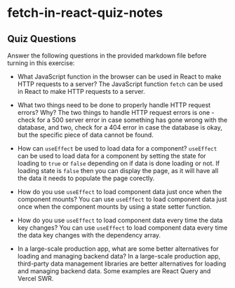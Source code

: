 # fetch-in-react-quiz-notes

## Quiz Questions

Answer the following questions in the provided markdown file before turning in this exercise:

- What JavaScript function in the browser can be used in React to make HTTP requests to a server?
  The JavaScript function `fetch` can be used in React to make HTTP requests to a server.

- What two things need to be done to properly handle HTTP request errors? Why?
  The two things to handle HTTP request errors is one - check for a 500 server error in case something has gone wrong with the database, and two, check for a 404 error in case the database is okay, but the specific piece of data cannot be found.

- How can `useEffect` be used to load data for a component?
  `useEffect` can be used to load data for a component by setting the state for loading to `true` or `false` depending on if data is done loading or not. If loading state is `false` then you can display the page, as it will have all the data it needs to populate the page corectly.

- How do you use `useEffect` to load component data just once when the component mounts?
  You can use `useEffect` to load component data just once when the component mounts by using a state setter function.

- How do you use `useEffect` to load component data every time the data key changes?
  You can use `useEffect` to load component data every time the data key changes with the dependency array.

- In a large-scale production app, what are some better alternatives for loading and managing backend data?
  In a large-scale production app, third-party data management libraries are better alternatives for loading and managing backend data. Some examples are React Query and Vercel SWR.

